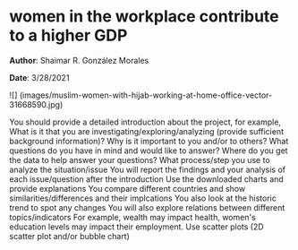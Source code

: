 
# women in the workplace contribute to a higher GDP

**Author**: Shaimar R. González Morales

**Date**: 3/28/2021

![] (images/muslim-women-with-hijab-working-at-home-office-vector-31668590.jpg)

You should provide a detailed introduction about the project, for example,
What is it that you are investigating/exploring/analyzing (provide sufficient background information)?
Why is it important to you and/or to others?
What questions do you have in mind and would like to answer?
Where do you get the data to help answer your questions?
What process/step you use to analyze the situation/issue
You will report the findings and your analysis of each issue/question after the introduction
Use the downloaded charts and provide explanations
You compare different countries and show similarities/differences and their implcations
You also look at the historic trend to spot any changes
You will also explore relations between different topics/indicators
For example, wealth may impact health, women's education levels may impact their employment.
Use scatter plots (2D scatter plot and/or bubble chart)
